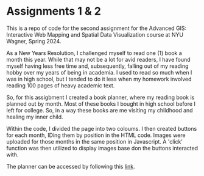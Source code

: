 # Assignments 1 & 2

This is a repo of code for the second assignment for the Advanced GIS: Interactive Web Mapping and Spatial Data Visualization course at NYU Wagner, Spring 2024.

As a New Years Resolution, I challenged myself to read one (1) book a month this year. While that may not be a lot for avid readers, I have found myself having less free time and, subsequently, falling out of my reading hobby over my years of being in academia. I used to read so much when I was in high school, but I tended to do it less when my homework involved reading 100 pages of heavy academic text.

So, for this assigbment I created a book planner, where my reading book is planned out by month. Most of these books I bought in high school before I left for college. So, in a way these books are me visiting my childhood and healing my inner child.

Within the code, I divided the page into two coloums. I then created buttons for each month, IDing them by position in the HTML code. Images were uploaded for those months in the same position in Javascript. A 'click' function was then utilized to display images base don the buttons interacted with. 

The planner can be accessed by following this [link](https://ceinna.github.io/assignment-2/).
